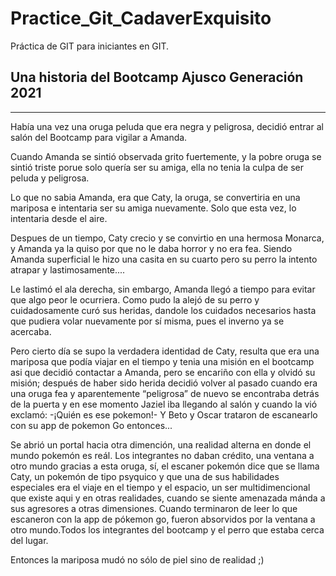 # Practice_Git_CadaverExquisito

Práctica de GIT para iniciantes en GIT.

## Una historia del Bootcamp Ajusco Generación 2021

---

Había una vez una oruga peluda que era negra y peligrosa, decidió entrar al salón del Bootcamp para vigilar a Amanda.

Cuando Amanda se sintió observada grito fuertemente, y la pobre oruga se sintió triste porue solo quería ser su amiga, ella no tenia la culpa de ser peluda y peligrosa.

Lo que no sabia Amanda, era que Caty, la oruga, se convertiria en una mariposa e intentaria ser su amiga nuevamente. Solo que esta vez, lo intentaria desde el aire.

Despues de un tiempo, Caty crecio y se convirtio en una hermosa Monarca, y Amanda ya la quiso por que no le daba horror y no era fea. Siendo Amanda superficial le hizo una casita en su cuarto pero su perro la intento atrapar y lastimosamente....

Le lastimó el ala derecha, sin embargo, Amanda llegó a tiempo para evitar que algo peor le ocurriera. Como pudo la alejó de su perro y cuidadosamente curó sus heridas, dandole los cuidados necesarios hasta que pudiera volar nuevamente por sí misma, pues el inverno ya se acercaba. 

Pero cierto día se supo la verdadera identidad de Caty, resulta que era una mariposa que podía viajar en el tiempo y tenia una misión en el bootcamp asi que  decidió contactar a Amanda, pero se encariño con ella y olvidó su misión; después de haber sido herida decidió volver al pasado cuando era una oruga fea y aparentemente “peligrosa” de nuevo se encontraba detrás de la puerta y en ese momento Jaziel iba llegando al salón y cuando la vió exclamó: -¡Quién es ese pokemon!-
Y Beto y Oscar trataron de escanearlo con su app de pokemon Go entonces...

Se abrió un portal hacia otra dimención, una realidad alterna en donde el mundo pokemón es reál. Los integrantes no daban crédito, una ventana a otro mundo gracias a esta oruga, sí, el escaner pokemón dice que se llama Caty, un pokemón de tipo psyquico y que una de sus habilidades especiales era el viaje en el tiempo y el espacio, un ser multidimencional que existe aqui y en otras realidades, cuando se siente amenazada mánda a sus agresores a otras dimensiones. Cuando terminaron de leer lo que escaneron con la app de pókemon go, fueron absorvidos por la ventana a otro mundo.Todos los integrantes del bootcamp y el perro que estaba cerca del lugar. 

Entonces la mariposa mudó no sólo de piel sino de realidad ;) 